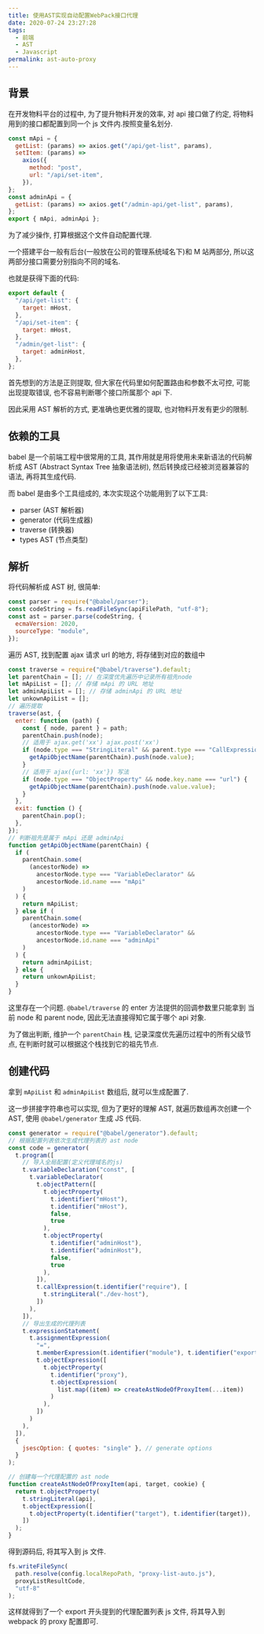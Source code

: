 ```yaml
---
title: 使用AST实现自动配置WebPack接口代理
date: 2020-07-24 23:27:28
tags:
  - 前端
  - AST
  - Javascript
permalink: ast-auto-proxy
---
```


## 背景

在开发物料平台的过程中, 为了提升物料开发的效率, 对 api 接口做了约定, 将物料用到的接口都配置到同一个 js 文件内.按照变量名划分.

```js
const mApi = {
  getList: (params) => axios.get("/api/get-list", params),
  setItem: (params) =>
    axios({
      method: "post",
      url: "/api/set-item",
    }),
};
const adminApi = {
  getList: (params) => axios.get("/admin-api/get-list", params),
};
export { mApi, adminApi };
```

为了减少操作, 打算根据这个文件自动配置代理.

<!-- more -->

一个搭建平台一般有后台(一般放在公司的管理系统域名下)和 M 站两部分, 所以这两部分接口需要分别指向不同的域名.

也就是获得下面的代码:

```js
export default {
  "/api/get-list": {
    target: mHost,
  },
  "/api/set-item": {
    target: mHost,
  },
  "/admin/get-list": {
    target: adminHost,
  },
};
```

首先想到的方法是正则提取, 但大家在代码里如何配置路由和参数不太可控, 可能出现提取错误, 也不容易判断哪个接口所属那个 api 下.

因此采用 AST 解析的方式, 更准确也更优雅的提取, 也对物料开发有更少的限制.

## 依赖的工具

babel 是一个前端工程中很常用的工具, 其作用就是用将使用未来新语法的代码解析成 AST (Abstract Syntax Tree 抽象语法树), 然后转换成已经被浏览器兼容的语法, 再将其生成代码.

而 babel 是由多个工具组成的, 本次实现这个功能用到了以下工具:

- parser (AST 解析器)
- generator (代码生成器)
- traverse (转换器)
- types AST (节点类型)

## 解析

将代码解析成 AST 树, 很简单:

```js
const parser = require("@babel/parser");
const codeString = fs.readFileSync(apiFilePath, "utf-8");
const ast = parser.parse(codeString, {
  ecmaVersion: 2020,
  sourceType: "module",
});
```

遍历 AST, 找到配置 ajax 请求 url 的地方, 将存储到对应的数组中

```js
const traverse = require("@babel/traverse").default;
let parentChain = []; // 在深度优先遍历中记录所有祖先node
let mApiList = []; // 存储 mApi 的 URL 地址
let adminApiList = []; // 存储 adminApi 的 URL 地址
let unkownApiList = [];
// 遍历提取
traverse(ast, {
  enter: function (path) {
    const { node, parent } = path;
    parentChain.push(node);
    // 适用于 ajax.get('xx') ajax.post('xx')
    if (node.type === "StringLiteral" && parent.type === "CallExpression") {
      getApiObjectName(parentChain).push(node.value);
    }
    // 适用于 ajax({url: 'xx'}) 写法
    if (node.type === "ObjectProperty" && node.key.name === "url") {
      getApiObjectName(parentChain).push(node.value.value);
    }
  },
  exit: function () {
    parentChain.pop();
  },
});
// 判断祖先是属于 mApi 还是 adminApi
function getApiObjectName(parentChain) {
  if (
    parentChain.some(
      (ancestorNode) =>
        ancestorNode.type === "VariableDeclarator" &&
        ancestorNode.id.name === "mApi"
    )
  ) {
    return mApiList;
  } else if (
    parentChain.some(
      (ancestorNode) =>
        ancestorNode.type === "VariableDeclarator" &&
        ancestorNode.id.name === "adminApi"
    )
  ) {
    return adminApiList;
  } else {
    return unkownApiList;
  }
}
```

这里存在一个问题. `@babel/traverse` 的 enter 方法提供的回调参数里只能拿到 当前 node 和 parent node, 因此无法直接得知它属于哪个 api 对象.

为了做出判断, 维护一个 `parentChain` 栈, 记录深度优先遍历过程中的所有父级节点, 在判断时就可以根据这个栈找到它的祖先节点.

## 创建代码

拿到 `mApiList` 和 `adminApiList` 数组后, 就可以生成配置了.

这一步拼接字符串也可以实现, 但为了更好的理解 AST, 就遍历数组再次创建一个 AST, 使用 `@babel/generator` 生成 JS 代码.

```js
const generator = require("@babel/generator").default;
// 根据配置列表依次生成代理列表的 ast node
const code = generator(
  t.program([
    // 导入全局配置(定义代理域名的js)
    t.variableDeclaration("const", [
      t.variableDeclarator(
        t.objectPattern([
          t.objectProperty(
            t.identifier("mHost"),
            t.identifier("mHost"),
            false,
            true
          ),
          t.objectProperty(
            t.identifier("adminHost"),
            t.identifier("adminHost"),
            false,
            true
          ),
        ]),
        t.callExpression(t.identifier("require"), [
          t.stringLiteral("./dev-host"),
        ])
      ),
    ]),
    // 导出生成的代理列表
    t.expressionStatement(
      t.assignmentExpression(
        "=",
        t.memberExpression(t.identifier("module"), t.identifier("exports")),
        t.objectExpression([
          t.objectProperty(
            t.identifier("proxy"),
            t.objectExpression(
              list.map((item) => createAstNodeOfProxyItem(...item))
            )
          ),
        ])
      )
    ),
  ]),
  {
    jsescOption: { quotes: "single" }, // generate options
  }
);

// 创建每一个代理配置的 ast node
function createAstNodeOfProxyItem(api, target, cookie) {
  return t.objectProperty(
    t.stringLiteral(api),
    t.objectExpression([
      t.objectProperty(t.identifier("target"), t.identifier(target)),
    ])
  );
}
```

得到源码后, 将其写入到 js 文件.

```js
fs.writeFileSync(
  path.resolve(config.localRepoPath, "proxy-list-auto.js"),
  proxyListResultCode,
  "utf-8"
);
```

这样就得到了一个 export 开头提到的代理配置列表 js 文件, 将其导入到 webpack 的 proxy 配置即可.
